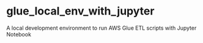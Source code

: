 # glue_local_env_with_jupyter
A local development environment to run AWS Glue ETL scripts with Jupyter Notebook
